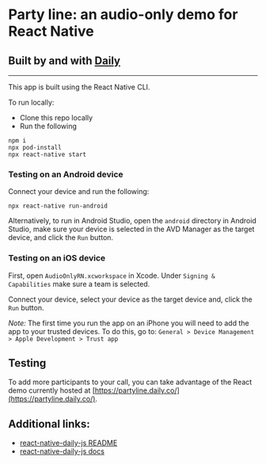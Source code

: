 # Party line: an audio-only demo for React Native

## Built by and with [Daily](https://docs.daily.co/reference#using-the-react-native-daily-js-library)

---

This app is built using the React Native CLI.

To run locally:

- Clone this repo locally
- Run the following

```
npm i
npx pod-install
npx react-native start
```

### Testing on an Android device

Connect your device and run the following:

```
npx react-native run-android
```

Alternatively, to run in Android Studio, open the `android` directory in Android Studio, make sure your device is selected in the AVD Manager as the target device, and click the `Run` button.

### Testing on an iOS device

First, open `AudioOnlyRN.xcworkspace` in Xcode. Under `Signing & Capabilities` make sure a team is selected.

Connect your device, select your device as the target device and, click the `Run` button.

_Note:_ The first time you run the app on an iPhone you will need to add the app to your trusted devices. To do this, go to:
`General > Device Management > Apple Development > Trust app`

## Testing

To add more participants to your call, you can take advantage of the React demo currently hosted at [https://partyline.daily.co/](https://partyline.daily.co/).

## Additional links:

- [react-native-daily-js README](https://www.npmjs.com/package/@daily-co/react-native-daily-js)
- [react-native-daily-js docs](https://docs.daily.co/reference#using-the-react-native-daily-js-library)
